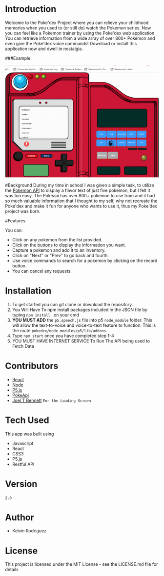 # Introduction
Welcome to the Poke'dex Project where you can relieve your childhood memories when you used to (or still do) watch the 
Pokemon series. Now you can feel like a Pokemon trainer by using the Poke'dex web application.
You can retrieve information from a wide array of over 800+ Pokemon and even give the Poke'dex voice commands! 
Download or install this application now and dwell in nostalgia.

###Example

![fig 1. Poke'dex Gif](/ReadMeImg/pokedex.gif)

#Background
During my time in school I was given a simple task, to utilize the [Pokemon API](https://pokeapi.co/) to display a flavor text of just five pokemon, but I felt it was too easy. The Pokeapi has over 800+ pokemon to use from and it had so much valuable information that I thought to my self, why not recreate the Poke'dex and make it fun for anyone who wants to use it, thus my Poke'dex project was born.

#Features

You can:
* Click on any pokemon from the list provided.
* Click on the buttons to display the information you want.
* Capture a pokemon and add it to an inventory.
* Click on "Next" or "Prev" to go back and fourth.
* Use voice commands to search for a pokemon by clicking on the record button.
* You can cancel any requests.

# Installation

1. To get started you can git clone or download the repository.
2. You Will Have To npm install packages included in the JSON file by typing ```npm install ``` on your cmd 
3. **YOU MUST ADD** the `p5.speech.js` file into p5 `node_module` folder. This will allow the text-to-voice and voice-to-text feature to function. This is the route `pokedex/node_modules/p5/lib/addons`.
4. Type ```npm start``` once you have completed step 1-4
5. YOU MUST HAVE INTERNET SERVICE To Run The API being used to Fetch Data 

# Contributors
- [React](https://reactjs.org/) 
- [Node](https://nodejs.org/en/)
- [P5.js](https://p5js.org/)
- [PokeApi](https://pokeapi.co/)
- [Joel T Bennett](https://codepen.io/JTBennett/) `For the Loading Screen`

# Tech Used
This app was built using
* Javascript
* React
* CSS3
* P5.js
* Restful API

# Version
```2.0```

# Author
- Kelvin Rodriguez

# License
This project is licensed under the MIT License - see the LICENSE.md file for details







